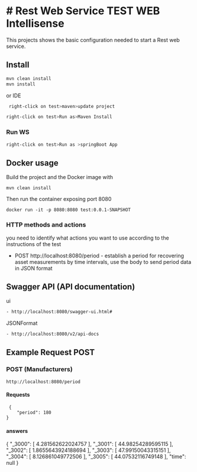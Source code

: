 # # Rest Web Service TEST WEB Intellisense
This projects shows the basic configuration needed to start a Rest web service. 
## Install
```sh
mvn clean install
mvn install
````
or IDE
```sh 
 right-click on test>maven>update project 

right-click on test>Run as>Maven Install
````
### Run WS
```sh 
right-click on test>Run as >springBoot App 
````
## Docker usage
Build the project and the Docker image with
```
mvn clean install
```
Then run the container exposing port 8080
```
docker run -it -p 8080:8080 test:0.0.1-SNAPSHOT
```
### HTTP methods and actions
 
 you need to identify what actions you want to use according to the instructions of the test
 
  * POST http://localhost:8080/period - establish a period for recovering asset measurements by time intervals, use the body to send period data in JSON format 

## Swagger API (API documentation)
ui
```sh
- http://localhost:8080/swagger-ui.html#
````
JSONFormat
```sh
- http://localhost:8080/v2/api-docs
````
## Example Request POST 
### POST (Manufacturers)                                                                                                                 
	http://localhost:8080/period
 #### Requests
     {
        "period": 180
    }
   
  #### answers
  
  {
  "_3000": [
    4.281562622024757
  ],
  "_3001": [
    44.98254289595115
  ],
  "_3002": [
    1.8655643924188694
  ],
  "_3003": [
    47.99150043315151
  ],
  "_3004": [
    8.126861049772506
  ],
  "_3005": [
    44.07532116749148
  ],
  "time": null
}
   
